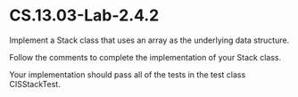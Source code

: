 # CS.13.03-Lab-2.4.2

Implement a Stack class that uses an array as the underlying data structure.

Follow the comments to complete the implementation of your Stack class.

Your implementation should pass all of the tests in the test class CISStackTest.

